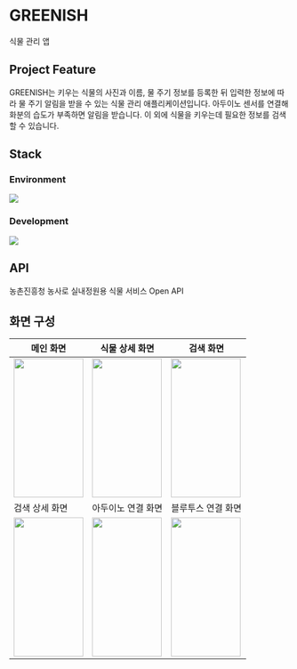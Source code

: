 # GREENISH
식물 관리 앱

## Project Feature
GREENISH는 키우는 식물의 사진과 이름, 물 주기 정보를 등록한 뒤 입력한 정보에 따라 물 주기 알림을 받을 수 있는 식물 관리 애플리케이션입니다. 아두이노 센서를 연결해 화분의 습도가 부족하면 알림을 받습니다.
이 외에 식물을 키우는데 필요한 정보를 검색할 수 있습니다.

## Stack
### Environment
<img src="https://img.shields.io/badge/Android Studio-3DDC84?style=for-the-badge&logo=Android Studio&logoColor=white">

### Development
<img src="https://img.shields.io/badge/Kotlin-7F52FF?style=for-the-badge&logo=Kotlin&logoColor=white">

## API
농촌진흥청 농사로 실내정원용 식물 서비스 Open API

## 화면 구성
| 메인 화면 | 식물 상세 화면 | 검색 화면 | 
|-----------|----------------|-----------|
<img src="https://github.com/Hajuuu/GREENISH/assets/96831825/b29144ee-bbc3-48ec-9045-36ec8e9d7749" width="125" height="250"> | <img src="https://github.com/Hajuuu/GREENISH/assets/96831825/15c3df89-c0fc-4d0b-9f7a-ec841396214b" width="125" height="250"> | <img src="https://github.com/Hajuuu/GREENISH/assets/96831825/0f5eaf9b-afe6-467a-aca4-95e80d6824b2" width="125" height="250">
| 검색 상세 화면 | 아두이노 연결 화면| 블루투스 연결 화면 |
<img src="https://github.com/Hajuuu/GREENISH/assets/96831825/904cd9f9-7db8-4943-9662-01385b90ad95" width="125" height="250"> | <img src="https://github.com/Hajuuu/GREENISH/assets/96831825/1a0d3dd0-b7c9-4fad-ac52-d81f20baecf3" width="125" height="250"> | <img src="https://github.com/Hajuuu/GREENISH/assets/96831825/afb32692-0764-4b70-8d47-cb15885c344a" width="125" height="250">
